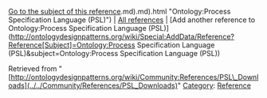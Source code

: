 [Go to the subject of this reference](../../Ontology/Process_Specification_Language_(PSL)).md).md).html "Ontology:Process Specification Language (PSL)") | [All references](../../Community/References.1 "Community:References") | [Add another reference to Ontology:Process Specification Language (PSL)](http://ontologydesignpatterns.org/wiki/Special:AddData/Reference?Reference[Subject]=Ontology:Process Specification Language (PSL)&subject=Ontology:Process Specification Language (PSL))


Retrieved from "[http://ontologydesignpatterns.org/wiki/Community:References/PSL\_Downloads](../../Community/References/PSL_Downloads)"
 [Category](http://ontologydesignpatterns.org/wiki/Special:Categories "Special:Categories"): [Reference](../../Category/Reference "Category:Reference")